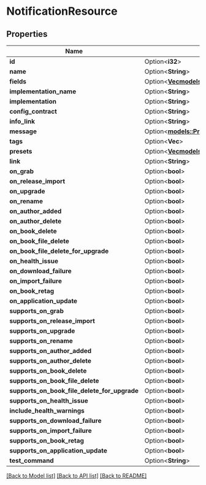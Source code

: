 # NotificationResource

## Properties

Name | Type | Description | Notes
------------ | ------------- | ------------- | -------------
**id** | Option<**i32**> |  | [optional]
**name** | Option<**String**> |  | [optional]
**fields** | Option<[**Vec<models::Field>**](Field.md)> |  | [optional]
**implementation_name** | Option<**String**> |  | [optional]
**implementation** | Option<**String**> |  | [optional]
**config_contract** | Option<**String**> |  | [optional]
**info_link** | Option<**String**> |  | [optional]
**message** | Option<[**models::ProviderMessage**](ProviderMessage.md)> |  | [optional]
**tags** | Option<**Vec<i32>**> |  | [optional]
**presets** | Option<[**Vec<models::NotificationResource>**](NotificationResource.md)> |  | [optional]
**link** | Option<**String**> |  | [optional]
**on_grab** | Option<**bool**> |  | [optional]
**on_release_import** | Option<**bool**> |  | [optional]
**on_upgrade** | Option<**bool**> |  | [optional]
**on_rename** | Option<**bool**> |  | [optional]
**on_author_added** | Option<**bool**> |  | [optional]
**on_author_delete** | Option<**bool**> |  | [optional]
**on_book_delete** | Option<**bool**> |  | [optional]
**on_book_file_delete** | Option<**bool**> |  | [optional]
**on_book_file_delete_for_upgrade** | Option<**bool**> |  | [optional]
**on_health_issue** | Option<**bool**> |  | [optional]
**on_download_failure** | Option<**bool**> |  | [optional]
**on_import_failure** | Option<**bool**> |  | [optional]
**on_book_retag** | Option<**bool**> |  | [optional]
**on_application_update** | Option<**bool**> |  | [optional]
**supports_on_grab** | Option<**bool**> |  | [optional]
**supports_on_release_import** | Option<**bool**> |  | [optional]
**supports_on_upgrade** | Option<**bool**> |  | [optional]
**supports_on_rename** | Option<**bool**> |  | [optional]
**supports_on_author_added** | Option<**bool**> |  | [optional]
**supports_on_author_delete** | Option<**bool**> |  | [optional]
**supports_on_book_delete** | Option<**bool**> |  | [optional]
**supports_on_book_file_delete** | Option<**bool**> |  | [optional]
**supports_on_book_file_delete_for_upgrade** | Option<**bool**> |  | [optional]
**supports_on_health_issue** | Option<**bool**> |  | [optional]
**include_health_warnings** | Option<**bool**> |  | [optional]
**supports_on_download_failure** | Option<**bool**> |  | [optional]
**supports_on_import_failure** | Option<**bool**> |  | [optional]
**supports_on_book_retag** | Option<**bool**> |  | [optional]
**supports_on_application_update** | Option<**bool**> |  | [optional]
**test_command** | Option<**String**> |  | [optional]

[[Back to Model list]](../README.md#documentation-for-models) [[Back to API list]](../README.md#documentation-for-api-endpoints) [[Back to README]](../README.md)


